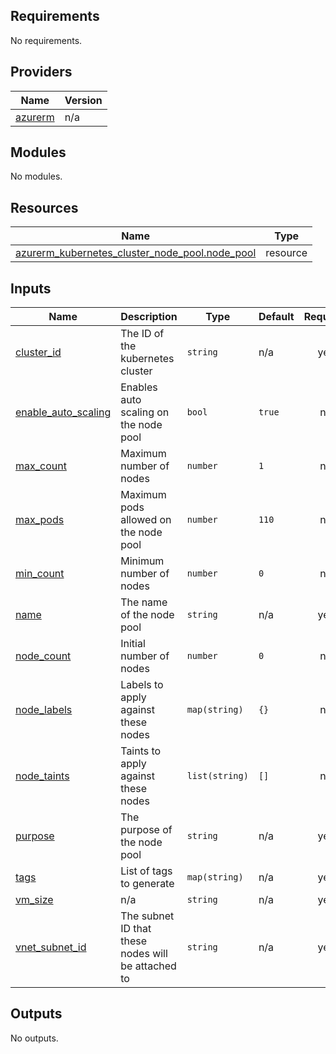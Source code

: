 <!-- BEGIN_TF_DOCS -->
## Requirements

No requirements.

## Providers

| Name | Version |
|------|---------|
| <a name="provider_azurerm"></a> [azurerm](#provider\_azurerm) | n/a |

## Modules

No modules.

## Resources

| Name | Type |
|------|------|
| [azurerm_kubernetes_cluster_node_pool.node_pool](https://registry.terraform.io/providers/hashicorp/azurerm/latest/docs/resources/kubernetes_cluster_node_pool) | resource |

## Inputs

| Name | Description | Type | Default | Required |
|------|-------------|------|---------|:--------:|
| <a name="input_cluster_id"></a> [cluster\_id](#input\_cluster\_id) | The ID of the kubernetes cluster | `string` | n/a | yes |
| <a name="input_enable_auto_scaling"></a> [enable\_auto\_scaling](#input\_enable\_auto\_scaling) | Enables auto scaling on the node pool | `bool` | `true` | no |
| <a name="input_max_count"></a> [max\_count](#input\_max\_count) | Maximum number of nodes | `number` | `1` | no |
| <a name="input_max_pods"></a> [max\_pods](#input\_max\_pods) | Maximum pods allowed on the node pool | `number` | `110` | no |
| <a name="input_min_count"></a> [min\_count](#input\_min\_count) | Minimum number of nodes | `number` | `0` | no |
| <a name="input_name"></a> [name](#input\_name) | The name of the node pool | `string` | n/a | yes |
| <a name="input_node_count"></a> [node\_count](#input\_node\_count) | Initial number of nodes | `number` | `0` | no |
| <a name="input_node_labels"></a> [node\_labels](#input\_node\_labels) | Labels to apply against these nodes | `map(string)` | `{}` | no |
| <a name="input_node_taints"></a> [node\_taints](#input\_node\_taints) | Taints to apply against these nodes | `list(string)` | `[]` | no |
| <a name="input_purpose"></a> [purpose](#input\_purpose) | The purpose of the node pool | `string` | n/a | yes |
| <a name="input_tags"></a> [tags](#input\_tags) | List of tags to generate | `map(string)` | n/a | yes |
| <a name="input_vm_size"></a> [vm\_size](#input\_vm\_size) | n/a | `string` | n/a | yes |
| <a name="input_vnet_subnet_id"></a> [vnet\_subnet\_id](#input\_vnet\_subnet\_id) | The subnet ID that these nodes will be attached to | `string` | n/a | yes |

## Outputs

No outputs.
<!-- END_TF_DOCS -->